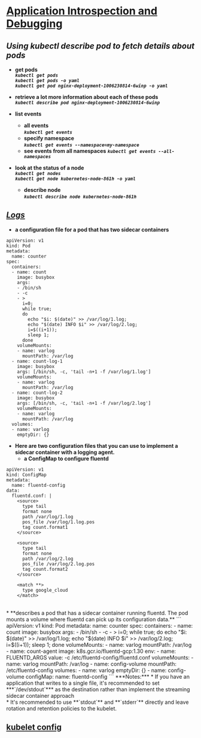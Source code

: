 # [Application Introspection and Debugging](https://kubernetes.io/docs/tasks/debug-application-cluster/debug-application-introspection/)
## ***Using kubectl describe pod to fetch details about pods***

* **get pods**<br>
***`kubectl get pods`***<br>
***`kubectl get pods -o yaml`***<br>
***`kubectl get pod nginx-deployment-1006230814-6winp -o yaml`***<br>

* **retrieve a lot more information about each of these pods**<br>
***`kubectl describe pod nginx-deployment-1006230814-6winp`***<br>

* **list events**
    * **all events**<br>
***`kubectl get events`***
    * **specify namespace**<br>
***`kubectl get events --namespace=my-namespace`***
    * **see events from all namespaces**
***`kubectl get events --all-namespaces`***

* **look at the status of a node**<br>
***`kubectl get nodes`***<br>
***`kubectl get node kubernetes-node-861h -o yaml`***<br>
    * **describe node**<br>
***`kubectl describe node kubernetes-node-861h`***<br>

## ***[Logs](https://kubernetes.io/docs/concepts/cluster-administration/logging/)***
* **a configuration file for a pod that has two sidecar containers**
```
apiVersion: v1
kind: Pod
metadata:
  name: counter
spec:
  containers:
  - name: count
    image: busybox
    args:
    - /bin/sh
    - -c
    - >
      i=0;
      while true;
      do
        echo "$i: $(date)" >> /var/log/1.log;
        echo "$(date) INFO $i" >> /var/log/2.log;
        i=$((i+1));
        sleep 1;
      done
    volumeMounts:
    - name: varlog
      mountPath: /var/log
  - name: count-log-1
    image: busybox
    args: [/bin/sh, -c, 'tail -n+1 -f /var/log/1.log']
    volumeMounts:
    - name: varlog
      mountPath: /var/log
  - name: count-log-2
    image: busybox
    args: [/bin/sh, -c, 'tail -n+1 -f /var/log/2.log']
    volumeMounts:
    - name: varlog
      mountPath: /var/log
  volumes:
  - name: varlog
    emptyDir: {}
```
* **Here are two configuration files that you can use to implement a sidecar container with a logging agent.**
    * **a ConfigMap to configure fluentd**
```
apiVersion: v1
kind: ConfigMap
metadata:
  name: fluentd-config
data:
  fluentd.conf: |
    <source>
      type tail
      format none
      path /var/log/1.log
      pos_file /var/log/1.log.pos
      tag count.format1
    </source>

    <source>
      type tail
      format none
      path /var/log/2.log
      pos_file /var/log/2.log.pos
      tag count.format2
    </source>

    <match **>
      type google_cloud
    </match>
```
<br>
    * **describes a pod that has a sidecar container running fluentd. The pod mounts a volume where fluentd can pick up its configuration data.**
```
apiVersion: v1
kind: Pod
metadata:
  name: counter
spec:
  containers:
  - name: count
    image: busybox
    args:
    - /bin/sh
    - -c
    - >
      i=0;
      while true;
      do
        echo "$i: $(date)" >> /var/log/1.log;
        echo "$(date) INFO $i" >> /var/log/2.log;
        i=$((i+1));
        sleep 1;
      done
    volumeMounts:
    - name: varlog
      mountPath: /var/log
  - name: count-agent
    image: k8s.gcr.io/fluentd-gcp:1.30
    env:
    - name: FLUENTD_ARGS
      value: -c /etc/fluentd-config/fluentd.conf
    volumeMounts:
    - name: varlog
      mountPath: /var/log
    - name: config-volume
      mountPath: /etc/fluentd-config
  volumes:
  - name: varlog
    emptyDir: {}
  - name: config-volume
    configMap:
      name: fluentd-config
```
***Notes:***
* If you have an application that writes to a single file, it's recommended to set ***`/dev/stdout`*** as the destination rather than implement the streaming sidecar container approach<br>
* It's recommended to use **`stdout`** and **`stderr`** directly and leave rotation and retention policies to the kubelet.<br>

## **[kubelet config](https://kubernetes.io/docs/reference/config-api/kubelet-config.v1beta1/)**
